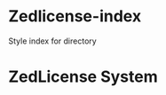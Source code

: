 # Zedlicense-index
Style index for directory

<!DOCTYPE html>
<html>
<head>
<meta charset="UTF-8">
<meta name="viewport" content="width=device-width, initial-scale=1">
<link href="https://fonts.googleapis.com/css?family=Righteous" rel="stylesheet">
<link rel="stylesheet" href="https://raw.githubusercontent.com/ZedLicense/Zedlicense-index/main/style.css">
</head>
<body>
<div class="maindiv">
<h1 class="text">
ZedLicense System
</h1>
</div>
</body>
</html>
